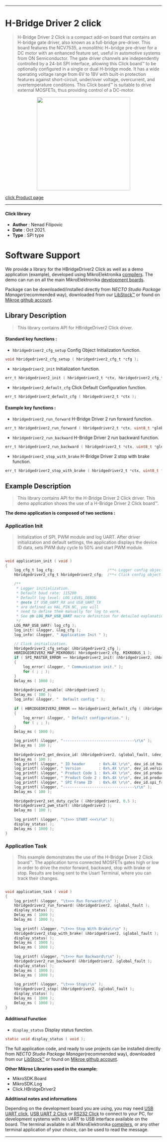 
---
# H-Bridge Driver 2 click

> H-Bridge Driver 2 Click is a compact add-on board that contains an H-bridge gate driver, also known as a full-bridge pre-driver. This board features the NCV7535, a monolithic H−bridge pre-driver for a DC motor with an enhanced feature set, useful in automotive systems from ON Semiconductor. The gate driver channels are independently controlled by a 24-bit SPI interface, allowing this Click board™ to be optionally configured in a single or dual H-bridge mode. It has a wide operating voltage range from 6V to 18V with built-in protection features against short-circuit, under/over voltage, overcurrent, and overtemperature conditions. This Click board™ is suitable to drive external MOSFETs, thus providing control of a DC-motor.

<p align="center">
  <img src="https://download.mikroe.com/images/click_for_ide/hbridgedriver2click.png" height=300px>
</p>

[click Product page](https://www.mikroe.com/h-bridge-driver-2-click)

---


#### Click library

- **Author**        : Nenad Filipovic
- **Date**          : Oct 2021.
- **Type**          : SPI type


# Software Support

We provide a library for the HBridgeDriver2 Click
as well as a demo application (example), developed using MikroElektronika
[compilers](https://www.mikroe.com/necto-studio).
The demo can run on all the main MikroElektronika [development boards](https://www.mikroe.com/development-boards).

Package can be downloaded/installed directly from *NECTO Studio Package Manager*(recommended way), downloaded from our [LibStock&trade;](https://libstock.mikroe.com) or found on [Mikroe github account](https://github.com/MikroElektronika/mikrosdk_click_v2/tree/master/clicks).

## Library Description

> This library contains API for HBridgeDriver2 Click driver.

#### Standard key functions :

- `hbridgedriver2_cfg_setup` Config Object Initialization function.
```c
void hbridgedriver2_cfg_setup ( hbridgedriver2_cfg_t *cfg );
```

- `hbridgedriver2_init` Initialization function.
```c
err_t hbridgedriver2_init ( hbridgedriver2_t *ctx, hbridgedriver2_cfg_t *cfg );
```

- `hbridgedriver2_default_cfg` Click Default Configuration function.
```c
err_t hbridgedriver2_default_cfg ( hbridgedriver2_t *ctx );
```

#### Example key functions :

- `hbridgedriver2_run_forward` H-Bridge Driver 2 run forward function.
```c
err_t hbridgedriver2_run_forward ( hbridgedriver2_t *ctx, uint8_t *global_fault );
```

- `hbridgedriver2_run_backward` H-Bridge Driver 2 run backward function.
```c
err_t hbridgedriver2_run_backward ( hbridgedriver2_t *ctx, uint8_t *global_fault );
```

- `hbridgedriver2_stop_with_brake` H-Bridge Driver 2 stop with brake function.
```c
err_t hbridgedriver2_stop_with_brake ( hbridgedriver2_t *ctx, uint8_t *global_fault );
```

## Example Description

> This library contains API for the H-Bridge Driver 2 Click driver.
> This demo application shows the use of a H-Bridge Driver 2 Click board™.

**The demo application is composed of two sections :**

### Application Init

> Initialization of SPI, PWM module and log UART.
> After driver initialization and default settings,
> the application displays the device ID data, sets PWM duty cycle to 50% 
> and start PWM module.

```c

void application_init ( void )
{
    log_cfg_t log_cfg;                        /**< Logger config object. */
    hbridgedriver2_cfg_t hbridgedriver2_cfg;  /**< Click config object. */

    /** 
     * Logger initialization.
     * Default baud rate: 115200
     * Default log level: LOG_LEVEL_DEBUG
     * @note If USB_UART_RX and USB_UART_TX 
     * are defined as HAL_PIN_NC, you will 
     * need to define them manually for log to work. 
     * See @b LOG_MAP_USB_UART macro definition for detailed explanation.
     */
    LOG_MAP_USB_UART( log_cfg );
    log_init( &logger, &log_cfg );
    log_info( &logger, " Application Init " );

    // Click initialization.
    hbridgedriver2_cfg_setup( &hbridgedriver2_cfg );
    HBRIDGEDRIVER2_MAP_MIKROBUS( hbridgedriver2_cfg, MIKROBUS_1 );
    if ( SPI_MASTER_ERROR == hbridgedriver2_init( &hbridgedriver2, &hbridgedriver2_cfg ) )
    {
        log_error( &logger, " Communication init." );
        for ( ; ; );
    }
    Delay_ms ( 1000 );
    
    hbridgedriver2_enable( &hbridgedriver2 );
    Delay_ms ( 100 );
    log_info( &logger, "  Default config " );
    
    if ( HBRIDGEDRIVER2_ERROR == hbridgedriver2_default_cfg ( &hbridgedriver2 ) )
    {
        log_error( &logger, " Default configuration." );
        for ( ; ; );
    }
    Delay_ms ( 1000 );

    log_printf( &logger, "--------------------------------\r\n" );
    Delay_ms ( 100 );
    
    hbridgedriver2_get_device_id( &hbridgedriver2, &global_fault, &dev_id );
    Delay_ms ( 100 );  
    log_printf( &logger, " ID header      : 0x%.4X \r\n", dev_id.id_header ); 
    log_printf( &logger, " Version        : 0x%.4X \r\n", dev_id.version );
    log_printf( &logger, " Product Code 1 : 0x%.4X \r\n", dev_id.product_code_1 );
    log_printf( &logger, " Product Code 2 : 0x%.4X \r\n", dev_id.product_code_2 );
    log_printf( &logger, " SPI Frame ID   : 0x%.4X \r\n", dev_id.spi_frame_id );
    log_printf( &logger, "--------------------------------\r\n" );
    Delay_ms ( 100 );
    
    hbridgedriver2_set_duty_cycle ( &hbridgedriver2, 0.5 );
    hbridgedriver2_pwm_start( &hbridgedriver2 );
    Delay_ms ( 100 );
    
    log_printf( &logger, "\t>>> START <<<\r\n" );
    display_status( );
    Delay_ms ( 1000 );
}

```

### Application Task

> This example demonstrates the use of the H-Bridge Driver 2 Click board™.
> The application turns connected MOSFETs gates high or low in order to drive 
> the motor forward, backward, stop with brake or stop.
> Results are being sent to the Usart Terminal, where you can track their changes.

```c

void application_task ( void )
{
    log_printf( &logger, "\t>>> Run Forward\r\n" );
    hbridgedriver2_run_forward( &hbridgedriver2, &global_fault );
    display_status( );
    Delay_ms ( 1000 );
    Delay_ms ( 1000 );
    
    log_printf( &logger, "\t>>> Stop With Brake\r\n" );
    hbridgedriver2_stop_with_brake( &hbridgedriver2, &global_fault );
    display_status( );
    Delay_ms ( 1000 );
    Delay_ms ( 1000 );
    
    log_printf( &logger, "\t>>> Run Backward\r\n" );
    hbridgedriver2_run_backward( &hbridgedriver2, &global_fault );
    display_status( );
    Delay_ms ( 1000 );
    Delay_ms ( 1000 );
    
    log_printf( &logger, "\t>>> Stop\r\n" );
    hbridgedriver2_stop( &hbridgedriver2, &global_fault );
    display_status( );
    Delay_ms ( 1000 );
    Delay_ms ( 1000 );
}

```

#### Additional Function

- `display_status` Display status function.
```c
static void display_status ( void );
```

The full application code, and ready to use projects can be installed directly from *NECTO Studio Package Manager*(recommended way), downloaded from our [LibStock&trade;](https://libstock.mikroe.com) or found on [Mikroe github account](https://github.com/MikroElektronika/mikrosdk_click_v2/tree/master/clicks).

**Other Mikroe Libraries used in the example:**

- MikroSDK.Board
- MikroSDK.Log
- Click.HBridgeDriver2

**Additional notes and informations**

Depending on the development board you are using, you may need
[USB UART click](http://shop.mikroe.com/usb-uart-click),
[USB UART 2 Click](http://shop.mikroe.com/usb-uart-2-click) or
[RS232 Click](http://shop.mikroe.com/rs232-click) to connect to your PC, for
development systems with no UART to USB interface available on the board. The
terminal available in all MikroElektronika
[compilers](http://shop.mikroe.com/compilers), or any other terminal application
of your choice, can be used to read the message.

---
